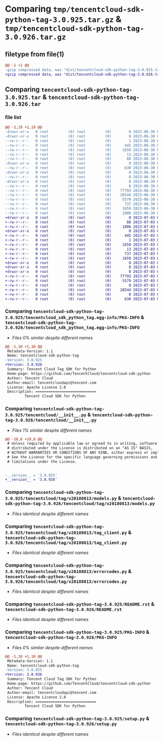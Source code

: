 # Comparing `tmp/tencentcloud-sdk-python-tag-3.0.925.tar.gz` & `tmp/tencentcloud-sdk-python-tag-3.0.926.tar.gz`

## filetype from file(1)

```diff
@@ -1 +1 @@
-gzip compressed data, was "dist/tencentcloud-sdk-python-tag-3.0.925.tar", last modified: Fri Jun 30 02:21:45 2023, max compression
+gzip compressed data, was "dist/tencentcloud-sdk-python-tag-3.0.926.tar", last modified: Mon Jul  3 00:34:08 2023, max compression
```

## Comparing `tencentcloud-sdk-python-tag-3.0.925.tar` & `tencentcloud-sdk-python-tag-3.0.926.tar`

### file list

```diff
@@ -1,19 +1,19 @@
-drwxr-xr-x   0 root         (0) root         (0)        0 2023-06-30 02:21:45.000000 tencentcloud-sdk-python-tag-3.0.925/
-drwxr-xr-x   0 root         (0) root         (0)        0 2023-06-30 02:21:45.000000 tencentcloud-sdk-python-tag-3.0.925/tencentcloud_sdk_python_tag.egg-info/
--rw-r--r--   0 root         (0) root         (0)        1 2023-06-30 02:21:45.000000 tencentcloud-sdk-python-tag-3.0.925/tencentcloud_sdk_python_tag.egg-info/dependency_links.txt
--rw-r--r--   0 root         (0) root         (0)      445 2023-06-30 02:21:45.000000 tencentcloud-sdk-python-tag-3.0.925/tencentcloud_sdk_python_tag.egg-info/SOURCES.txt
--rw-r--r--   0 root         (0) root         (0)     1659 2023-06-30 02:21:45.000000 tencentcloud-sdk-python-tag-3.0.925/tencentcloud_sdk_python_tag.egg-info/PKG-INFO
--rw-r--r--   0 root         (0) root         (0)       13 2023-06-30 02:21:45.000000 tencentcloud-sdk-python-tag-3.0.925/tencentcloud_sdk_python_tag.egg-info/top_level.txt
--rw-r--r--   0 root         (0) root         (0)       88 2023-06-30 02:21:45.000000 tencentcloud-sdk-python-tag-3.0.925/setup.cfg
-drwxr-xr-x   0 root         (0) root         (0)        0 2023-06-30 02:21:45.000000 tencentcloud-sdk-python-tag-3.0.925/tencentcloud/
--rw-r--r--   0 root         (0) root         (0)      630 2023-06-30 02:21:45.000000 tencentcloud-sdk-python-tag-3.0.925/tencentcloud/__init__.py
-drwxr-xr-x   0 root         (0) root         (0)        0 2023-06-30 02:21:45.000000 tencentcloud-sdk-python-tag-3.0.925/tencentcloud/tag/
--rw-r--r--   0 root         (0) root         (0)        0 2023-06-30 02:21:45.000000 tencentcloud-sdk-python-tag-3.0.925/tencentcloud/tag/__init__.py
-drwxr-xr-x   0 root         (0) root         (0)        0 2023-06-30 02:21:45.000000 tencentcloud-sdk-python-tag-3.0.925/tencentcloud/tag/v20180813/
--rw-r--r--   0 root         (0) root         (0)        0 2023-06-30 02:21:45.000000 tencentcloud-sdk-python-tag-3.0.925/tencentcloud/tag/v20180813/__init__.py
--rw-r--r--   0 root         (0) root         (0)    77793 2023-06-30 02:21:45.000000 tencentcloud-sdk-python-tag-3.0.925/tencentcloud/tag/v20180813/models.py
--rw-r--r--   0 root         (0) root         (0)    28544 2023-06-30 02:21:45.000000 tencentcloud-sdk-python-tag-3.0.925/tencentcloud/tag/v20180813/tag_client.py
--rw-r--r--   0 root         (0) root         (0)     5579 2023-06-30 02:21:45.000000 tencentcloud-sdk-python-tag-3.0.925/tencentcloud/tag/v20180813/errorcodes.py
--rw-r--r--   0 root         (0) root         (0)      737 2023-06-30 02:21:45.000000 tencentcloud-sdk-python-tag-3.0.925/README.rst
--rw-r--r--   0 root         (0) root         (0)     1659 2023-06-30 02:21:45.000000 tencentcloud-sdk-python-tag-3.0.925/PKG-INFO
--rw-r--r--   0 root         (0) root         (0)     1006 2023-06-30 02:21:45.000000 tencentcloud-sdk-python-tag-3.0.925/setup.py
+drwxr-xr-x   0 root         (0) root         (0)        0 2023-07-03 00:34:08.000000 tencentcloud-sdk-python-tag-3.0.926/
+-rw-r--r--   0 root         (0) root         (0)       88 2023-07-03 00:34:08.000000 tencentcloud-sdk-python-tag-3.0.926/setup.cfg
+-rw-r--r--   0 root         (0) root         (0)     1006 2023-07-03 00:34:07.000000 tencentcloud-sdk-python-tag-3.0.926/setup.py
+drwxr-xr-x   0 root         (0) root         (0)        0 2023-07-03 00:34:08.000000 tencentcloud-sdk-python-tag-3.0.926/tencentcloud_sdk_python_tag.egg-info/
+-rw-r--r--   0 root         (0) root         (0)      445 2023-07-03 00:34:08.000000 tencentcloud-sdk-python-tag-3.0.926/tencentcloud_sdk_python_tag.egg-info/SOURCES.txt
+-rw-r--r--   0 root         (0) root         (0)        1 2023-07-03 00:34:08.000000 tencentcloud-sdk-python-tag-3.0.926/tencentcloud_sdk_python_tag.egg-info/dependency_links.txt
+-rw-r--r--   0 root         (0) root         (0)     1659 2023-07-03 00:34:08.000000 tencentcloud-sdk-python-tag-3.0.926/tencentcloud_sdk_python_tag.egg-info/PKG-INFO
+-rw-r--r--   0 root         (0) root         (0)       13 2023-07-03 00:34:08.000000 tencentcloud-sdk-python-tag-3.0.926/tencentcloud_sdk_python_tag.egg-info/top_level.txt
+-rw-r--r--   0 root         (0) root         (0)      737 2023-07-03 00:34:07.000000 tencentcloud-sdk-python-tag-3.0.926/README.rst
+-rw-r--r--   0 root         (0) root         (0)     1659 2023-07-03 00:34:08.000000 tencentcloud-sdk-python-tag-3.0.926/PKG-INFO
+drwxr-xr-x   0 root         (0) root         (0)        0 2023-07-03 00:34:08.000000 tencentcloud-sdk-python-tag-3.0.926/tencentcloud/
+drwxr-xr-x   0 root         (0) root         (0)        0 2023-07-03 00:34:08.000000 tencentcloud-sdk-python-tag-3.0.926/tencentcloud/tag/
+drwxr-xr-x   0 root         (0) root         (0)        0 2023-07-03 00:34:08.000000 tencentcloud-sdk-python-tag-3.0.926/tencentcloud/tag/v20180813/
+-rw-r--r--   0 root         (0) root         (0)    77793 2023-07-03 00:34:07.000000 tencentcloud-sdk-python-tag-3.0.926/tencentcloud/tag/v20180813/models.py
+-rw-r--r--   0 root         (0) root         (0)     5579 2023-07-03 00:34:07.000000 tencentcloud-sdk-python-tag-3.0.926/tencentcloud/tag/v20180813/errorcodes.py
+-rw-r--r--   0 root         (0) root         (0)        0 2023-07-03 00:34:07.000000 tencentcloud-sdk-python-tag-3.0.926/tencentcloud/tag/v20180813/__init__.py
+-rw-r--r--   0 root         (0) root         (0)    28544 2023-07-03 00:34:07.000000 tencentcloud-sdk-python-tag-3.0.926/tencentcloud/tag/v20180813/tag_client.py
+-rw-r--r--   0 root         (0) root         (0)        0 2023-07-03 00:34:07.000000 tencentcloud-sdk-python-tag-3.0.926/tencentcloud/tag/__init__.py
+-rw-r--r--   0 root         (0) root         (0)      630 2023-07-03 00:34:07.000000 tencentcloud-sdk-python-tag-3.0.926/tencentcloud/__init__.py
```

### Comparing `tencentcloud-sdk-python-tag-3.0.925/tencentcloud_sdk_python_tag.egg-info/PKG-INFO` & `tencentcloud-sdk-python-tag-3.0.926/tencentcloud_sdk_python_tag.egg-info/PKG-INFO`

 * *Files 0% similar despite different names*

```diff
@@ -1,10 +1,10 @@
 Metadata-Version: 1.1
 Name: tencentcloud-sdk-python-tag
-Version: 3.0.925
+Version: 3.0.926
 Summary: Tencent Cloud Tag SDK for Python
 Home-page: https://github.com/TencentCloud/tencentcloud-sdk-python
 Author: Tencent Cloud
 Author-email: tencentcloudapi@tencent.com
 License: Apache License 2.0
 Description: ============================
         Tencent Cloud SDK for Python
```

### Comparing `tencentcloud-sdk-python-tag-3.0.925/tencentcloud/__init__.py` & `tencentcloud-sdk-python-tag-3.0.926/tencentcloud/__init__.py`

 * *Files 1% similar despite different names*

```diff
@@ -10,8 +10,8 @@
 # Unless required by applicable law or agreed to in writing, software
 # distributed under the License is distributed on an "AS IS" BASIS,
 # WITHOUT WARRANTIES OR CONDITIONS OF ANY KIND, either express or implied.
 # See the License for the specific language governing permissions and
 # limitations under the License.
 
 
-__version__ = '3.0.925'
+__version__ = '3.0.926'
```

### Comparing `tencentcloud-sdk-python-tag-3.0.925/tencentcloud/tag/v20180813/models.py` & `tencentcloud-sdk-python-tag-3.0.926/tencentcloud/tag/v20180813/models.py`

 * *Files identical despite different names*

### Comparing `tencentcloud-sdk-python-tag-3.0.925/tencentcloud/tag/v20180813/tag_client.py` & `tencentcloud-sdk-python-tag-3.0.926/tencentcloud/tag/v20180813/tag_client.py`

 * *Files identical despite different names*

### Comparing `tencentcloud-sdk-python-tag-3.0.925/tencentcloud/tag/v20180813/errorcodes.py` & `tencentcloud-sdk-python-tag-3.0.926/tencentcloud/tag/v20180813/errorcodes.py`

 * *Files identical despite different names*

### Comparing `tencentcloud-sdk-python-tag-3.0.925/README.rst` & `tencentcloud-sdk-python-tag-3.0.926/README.rst`

 * *Files identical despite different names*

### Comparing `tencentcloud-sdk-python-tag-3.0.925/PKG-INFO` & `tencentcloud-sdk-python-tag-3.0.926/PKG-INFO`

 * *Files 0% similar despite different names*

```diff
@@ -1,10 +1,10 @@
 Metadata-Version: 1.1
 Name: tencentcloud-sdk-python-tag
-Version: 3.0.925
+Version: 3.0.926
 Summary: Tencent Cloud Tag SDK for Python
 Home-page: https://github.com/TencentCloud/tencentcloud-sdk-python
 Author: Tencent Cloud
 Author-email: tencentcloudapi@tencent.com
 License: Apache License 2.0
 Description: ============================
         Tencent Cloud SDK for Python
```

### Comparing `tencentcloud-sdk-python-tag-3.0.925/setup.py` & `tencentcloud-sdk-python-tag-3.0.926/setup.py`

 * *Files identical despite different names*

